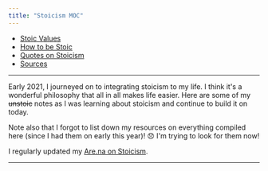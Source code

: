 ```yaml
---
title: "Stoicism MOC"
---
```


- [Stoic Values](moc/philosophy/stoicism/values.md)
- [How to be Stoic](notes/philosophy/stoicism/how-to.md)
- [Quotes on Stoicism](notes/philosophy/stoicism/stoic-quotes.md)
- [Sources](notes/philosophy/stoicism/sources-stoicism.md)

---

Early 2021, I journeyed on to integrating stoicism to my life. I think it's a wonderful philosophy that all in all makes life easier. Here are some of my ~~unstoic~~ notes as I was learning about stoicism and continue to build it on today.

Note also that I forgot to list down my resources on everything compiled here (since I had them on early this year)! 😞 I'm trying to look for them now!

I regularly updated my [Are.na on Stoicism](https://www.are.na/chloe-abrasada/stoicism-oohd2d9o1wg).




---








